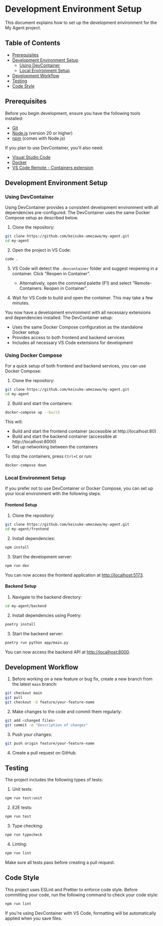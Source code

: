 # Development Environment Setup

This document explains how to set up the development environment for the My Agent project.

## Table of Contents

- [Prerequisites](#prerequisites)
- [Development Environment Setup](#development-environment-setup)
  - [Using DevContainer](#using-devcontainer)
  - [Local Environment Setup](#local-environment-setup)
- [Development Workflow](#development-workflow)
- [Testing](#testing)
- [Code Style](#code-style)

## Prerequisites

Before you begin development, ensure you have the following tools installed:

- [Git](https://git-scm.com/)
- [Node.js](https://nodejs.org/) (version 20 or higher)
- [npm](https://www.npmjs.com/) (comes with Node.js)

If you plan to use DevContainer, you'll also need:

- [Visual Studio Code](https://code.visualstudio.com/)
- [Docker](https://www.docker.com/)
- [VS Code Remote - Containers extension](https://marketplace.visualstudio.com/items?itemName=ms-vscode-remote.remote-containers)

## Development Environment Setup

### Using DevContainer

Using DevContainer provides a consistent development environment with all dependencies pre-configured. The DevContainer uses the same Docker Compose setup as described below.

1. Clone the repository:

```bash
git clone https://github.com/keisuke-umezawa/my-agent.git
cd my-agent
```

2. Open the project in VS Code:

```bash
code .
```

3. VS Code will detect the `.devcontainer` folder and suggest reopening in a container. Click "Reopen in Container".
   - Alternatively, open the command palette (F1) and select "Remote-Containers: Reopen in Container".

4. Wait for VS Code to build and open the container. This may take a few minutes.

You now have a development environment with all necessary extensions and dependencies installed. The DevContainer setup:
- Uses the same Docker Compose configuration as the standalone Docker setup
- Provides access to both frontend and backend services
- Includes all necessary VS Code extensions for development

### Using Docker Compose

For a quick setup of both frontend and backend services, you can use Docker Compose:

1. Clone the repository:

```bash
git clone https://github.com/keisuke-umezawa/my-agent.git
cd my-agent
```

2. Build and start the containers:

```bash
docker-compose up --build
```

This will:
- Build and start the frontend container (accessible at http://localhost:80)
- Build and start the backend container (accessible at http://localhost:8000)
- Set up networking between the containers

To stop the containers, press `Ctrl+C` or run:

```bash
docker-compose down
```

### Local Environment Setup

If you prefer not to use DevContainer or Docker Compose, you can set up your local environment with the following steps:

#### Frontend Setup

1. Clone the repository:

```bash
git clone https://github.com/keisuke-umezawa/my-agent.git
cd my-agent/frontend
```

2. Install dependencies:

```bash
npm install
```

3. Start the development server:

```bash
npm run dev
```

You can now access the frontend application at [http://localhost:5173](http://localhost:5173).

#### Backend Setup

1. Navigate to the backend directory:

```bash
cd my-agent/backend
```

2. Install dependencies using Poetry:

```bash
poetry install
```

3. Start the backend server:

```bash
poetry run python app/main.py
```

You can now access the backend API at [http://localhost:8000](http://localhost:8000).

## Development Workflow

1. Before working on a new feature or bug fix, create a new branch from the latest `main` branch:

```bash
git checkout main
git pull
git checkout -b feature/your-feature-name
```

2. Make changes to the code and commit them regularly:

```bash
git add <changed files>
git commit -m "Description of changes"
```

3. Push your changes:

```bash
git push origin feature/your-feature-name
```

4. Create a pull request on GitHub.

## Testing

The project includes the following types of tests:

1. Unit tests:

```bash
npm run test:unit
```

2. E2E tests:

```bash
npm run test
```

3. Type checking:

```bash
npm run typecheck
```

4. Linting:

```bash
npm run lint
```

Make sure all tests pass before creating a pull request.

## Code Style

This project uses ESLint and Prettier to enforce code style. Before committing your code, run the following command to check your code style:

```bash
npm run lint
```

If you're using DevContainer with VS Code, formatting will be automatically applied when you save files.
